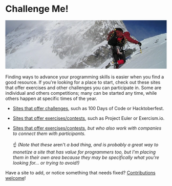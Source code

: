 # Challenge Me!

![](z-climbing.jpg)

Finding ways to advance your programming skills is easier when you find a good resource. If you're looking for a place to start, check out these sites that offer exercises and other challenges you can participate in. Some are individual and others competitions; many can be started any time, while others happen at specific times of the year.

* [Sites that offer challenges](challenges.md), such as 100 Days of Code or Hacktoberfest.

* [Sites that offer exercises/contests](practice.md), such as Project Euler or Exercism.io.

* [Sites that offer exercises/contests](job-challenges.md), *but who also work with companies to connect them with participants.*<br><br>&#x261D; *(Note that these* aren't *a bad thing, and is probably a great way to monetize a site that has value for programmers too, but I'm placing them in their own area because they may be specifically what you're looking for... or trying to avoid!)*

Have a site to add, or notice something that needs fixed? [Contributions welcome](CONTRIBUTING.md)!
